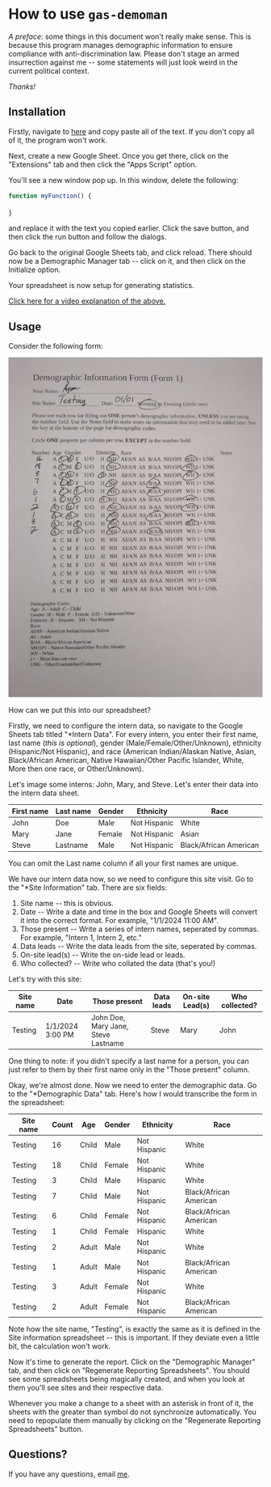 # How to use `gas-demoman`

*A preface*: some things in this document won't really make sense.
This is because this program manages demographic information to ensure compliance with anti-discrimination law.
Please don't stage an armed insurrection against me -- some statements will just look weird in the current political context.

*Thanks!*

## Installation

Firstly, navigate to [here](https://raw.githubusercontent.com/stupidcomputer/gas-demoman/main/Code.gs) and copy paste all of the text.
If you don't copy all of it, the program won't work.

Next, create a new Google Sheet. Once you get there, click on the "Extensions" tab and then click the "Apps Script" option. 

You'll see a new window pop up. In this window, delete the following:

```js
function myFunction() {
  
}
```

and replace it with the text you copied earlier.
Click the save button, and then click the run button and follow the dialogs.

Go back to the original Google Sheets tab, and click reload.
There should now be a Demographic Manager tab -- click on it, and then click on the Initialize option.

Your spreadsheet is now setup for generating statistics.

[Click here for a video explanation of the above.](./demo.mp4)

## Usage

Consider the following form:

![A demographic information form, containing demographic information](./form.jpg)

How can we put this into our spreadsheet?

Firstly, we need to configure the intern data, so navigate to the Google Sheets tab titled "*Intern Data".
For every intern, you enter their first name, last name (*this is optional*), gender (Male/Female/Other/Unknown), ethnicity (Hispanic/Not Hispanic), and race (American Indian/Alaskan Native, Asian, Black/African American, Native Hawaiian/Other Pacific Islander, White, More then one race, or Other/Unknown).

Let's image some interns: John, Mary, and Steve.
Let's enter their data into the intern data sheet.

| First name | Last name | Gender | Ethnicity | Race |
|---|---|---|---|---|
| John | Doe | Male | Not Hispanic | White |
| Mary | Jane | Female | Not Hispanic | Asian |
| Steve | Lastname | Male | Not Hispanic | Black/African American |

You can omit the Last name column if all your first names are unique.

We have our intern data now, so we need to configure this site visit.
Go to the "*Site Information" tab.
There are six fields:

1. Site name -- this is obvious.
2. Date -- Write a date and time in the box and Google Sheets will convert it into the correct format. For example, "1/1/2024 11:00 AM".
3. Those present -- Write a series of intern names, seperated by commas. For example, "Intern 1, Intern 2, etc."
4. Data leads -- Write the data leads from the site, seperated by commas.
5. On-site lead(s) -- Write the on-side lead or leads.
6. Who collected? -- Write who collated the data (that's you!)

Let's try with this site:

| Site name | Date | Those present | Data leads | On-site Lead(s) | Who collected? |
|---|---|---|---|---|---|
| Testing | 1/1/2024 3:00 PM | John Doe, Mary Jane, Steve Lastname | Steve | Mary | John |

One thing to note: if you didn't specify a last name for a person, you can just refer to them by their first name only in the "Those present" column.

Okay, we're almost done. Now we need to enter the demographic data.
Go to the "*Demographic Data" tab.
Here's how I would transcribe the form in the spreadsheet:

| Site name | Count | Age | Gender | Ethnicity | Race |
|---|---|---|---|---|---|
| Testing | 16 | Child | Male | Not Hispanic | White |
| Testing | 18 | Child | Female | Not Hispanic | White |
| Testing | 3 | Child | Male | Hispanic | White |
| Testing | 7 | Child | Male | Not Hispanic | Black/African American |
| Testing | 6 | Child | Female | Not Hispanic | Black/African American |
| Testing | 1 | Child | Female | Hispanic | White |
| Testing | 2 | Adult | Male | Not Hispanic | White |
| Testing | 1 | Adult | Male | Not Hispanic | Black/African American |
| Testing | 3 | Adult | Female | Not Hispanic | White |
| Testing | 2 | Adult | Female | Not Hispanic | Black/African American |

Note how the site name, "Testing", is exactly the same as it is defined in the Site information spreadsheet -- this is important.
If they deviate even a little bit, the calculation won't work.

Now it's time to generate the report. Click on the "Demographic Manager" tab, and then click on "Regenerate Reporting Spreadsheets".
You should see some spreadsheets being magically created, and when you look at them you'll see sites and their respective data.

Whenever you make a change to a sheet with an asterisk in front of it, the sheets with the greater than symbol do not synchronize automatically. You need to repopulate them manually by clicking on the "Regenerate Reporting Spreadsheets" button.

## Questions?

If you have any questions, email [me](mailto:ryan@beepboop.systems).